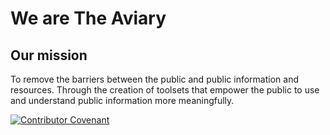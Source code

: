 # We are The Aviary
## Our mission
To remove the barriers between the public and public information and resources. Through the creation of toolsets that empower the public to use and understand public information more meaningfully.

[![Contributor Covenant](https://img.shields.io/badge/Contributor%20Covenant-2.1-4baaaa.svg)](code_of_conduct.md)
